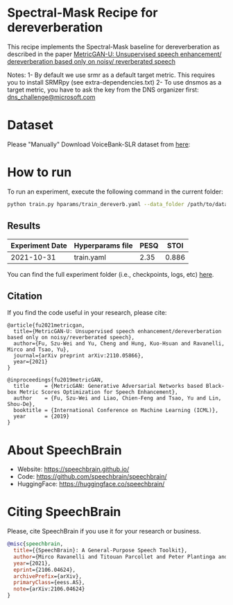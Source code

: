 # Spectral-Mask Recipe for dereverberation

This recipe implements the Spectral-Mask baseline for dereverberation as described in the paper
[MetricGAN-U: Unsupervised speech enhancement/ dereverberation based only on noisy/ reverberated speech](https://arxiv.org/abs/2110.05866)

Notes:
1- By default we use srmr as a default target metric. This requires you to install SRMRpy (see extra-dependencies.txt)
2- To use dnsmos as a target metric, you have to ask the key from the DNS organizer first: dns_challenge@microsoft.com

# Dataset
Please "Manually" Download VoiceBank-SLR dataset from [here](https://bio-asplab.citi.sinica.edu.tw/Opensource.html#VB-SLR):

# How to run
To run an experiment, execute the following command in
the current folder:

```bash
python train.py hparams/train_dereverb.yaml --data_folder /path/to/data_folder
```

## Results
Experiment Date | Hyperparams file | PESQ | STOI |
-|-|-|-|
2021-10-31 | train.yaml | 2.35 | 0.886 |

You can find the full experiment folder (i.e., checkpoints, logs, etc) [here](https://drive.google.com/drive/folders/1Bf-SL4gRpBdazBFuae3aFe0_EwL8v7jh?usp=sharing).

## Citation
If you find the code useful in your research, please cite:

	@article{fu2021metricgan,
	  title={MetricGAN-U: Unsupervised speech enhancement/dereverberation based only on noisy/reverberated speech},
	  author={Fu, Szu-Wei and Yu, Cheng and Hung, Kuo-Hsuan and Ravanelli, Mirco and Tsao, Yu},
	  journal={arXiv preprint arXiv:2110.05866},
	  year={2021}
	}

    @inproceedings{fu2019metricGAN,
      title     = {MetricGAN: Generative Adversarial Networks based Black-box Metric Scores Optimization for Speech Enhancement},
      author    = {Fu, Szu-Wei and Liao, Chien-Feng and Tsao, Yu and Lin, Shou-De},
      booktitle = {International Conference on Machine Learning (ICML)},
      year      = {2019}
    }


# **About SpeechBrain**
- Website: https://speechbrain.github.io/
- Code: https://github.com/speechbrain/speechbrain/
- HuggingFace: https://huggingface.co/speechbrain/


# **Citing SpeechBrain**
Please, cite SpeechBrain if you use it for your research or business.

```bibtex
@misc{speechbrain,
  title={{SpeechBrain}: A General-Purpose Speech Toolkit},
  author={Mirco Ravanelli and Titouan Parcollet and Peter Plantinga and Aku Rouhe and Samuele Cornell and Loren Lugosch and Cem Subakan and Nauman Dawalatabad and Abdelwahab Heba and Jianyuan Zhong and Ju-Chieh Chou and Sung-Lin Yeh and Szu-Wei Fu and Chien-Feng Liao and Elena Rastorgueva and François Grondin and William Aris and Hwidong Na and Yan Gao and Renato De Mori and Yoshua Bengio},
  year={2021},
  eprint={2106.04624},
  archivePrefix={arXiv},
  primaryClass={eess.AS},
  note={arXiv:2106.04624}
}
```

